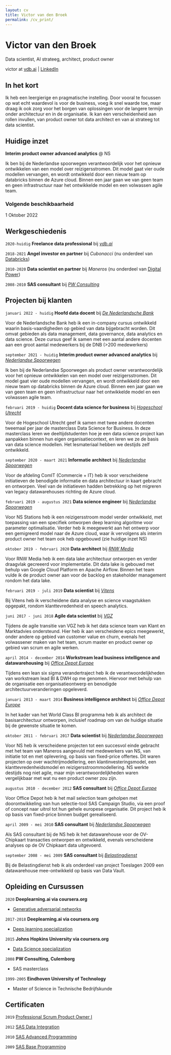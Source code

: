 ```yaml
---
layout: cv
title: Victor van den Broek
permalink: /cv_print/
---
```

# Victor van den Broek
Data scientist, AI strateeg, architect, product owner

<div id="webaddress">
victor at <a href="https://vdb.ai/">vdb.ai</a> | <a href="https://www.linkedin.com/in/victorvdb/">LinkedIn</a>
</div>

## In het kort

Ik heb een leergierige en pragmatische instelling. Door vooral te focussen op wat echt waardevol is voor de business, voeg ik snel waarde toe, maar draag ik ook zorg voor het borgen van oplossingen voor de langere termijn onder architectuur en in de organisatie. Ik kan een verscheidenheid aan rollen invullen, van product owner tot data architect en van ai strateeg tot data scientist.

## Huidige inzet

__Interim product owner advanced analytics__ @ NS

Ik ben bij de Nederlandse spoorwegen verantwoordelijk voor het opnieuw ontwikkelen van een model over reizigersstromen. Dit model gaat vier oude modellen vervangen, en wordt ontwikkeld door een nieuw team op databricks binnen de Azure cloud. Binnen een jaar gaan we van geen team en geen infrastructuur naar het ontwikkelde model en een volwassen agile team.

### Volgende beschikbaarheid

1 Oktober 2022

## Werkgeschiedenis
`2020-huidig`
__Freelance data professional__ bij [_vdb.ai_](https://vdb.ai)

`2018-2021`
__Angel investor en partner__ bij _Cubonacci_ (nu onderdeel van [Databricks](https://databricks.com/blog/2021/07/02/a-shared-vision-for-data-teams-why-cubonacci-joined-databricks.html))

`2010-2020`
__Data scientist en partner__ bij _Maneros_ (nu onderdeel van [Digital Power](https://digital-power.com/maneros))

`2008-2010`
__SAS consultant__ bij [_PW Consulting_](https://www.pwconsulting.nl)

## Projecten bij klanten

`januari 2022 - huidig`
__Hoofd data docent__ bij [_De Nederlandsche Bank_](https://www.dnb.nl/)

Voor de Nederlandsche Bank heb ik een in-company cursus ontwikkeld waarin basis-vaardigheden op gebied van data bijgebracht worden. Dit omvat gebieden als data management, data governance, data analytics en data science. Deze cursus geef ik samen met een aantal andere docenten aan een groot aantal medewerkers bij de DNB (>200 medewerkers)

`september 2021 - huidig`
__Interim product owner advanced analytics__ bij [_Nederlandse Spoorwegen_](https://www.ns.nl/)

Ik ben bij de Nederlandse Spoorwegen als product owner verantwoordelijk voor het opnieuw ontwikkelen van een model over reizigersstromen. Dit model gaat vier oude modellen vervangen, en wordt ontwikkeld door een nieuw team op databricks binnen de Azure cloud. Binnen een jaar gaan we van geen team en geen infrastructuur naar het ontwikkelde model en een volwassen agile team.

`februari 2019 - huidig`
__Docent data science for business__ bij [_Hogeschool Utrecht_](https://www.hu.nl)

Voor de Hogeschool Utrecht geef ik samen met twee andere docenten tweemaal per jaar de masterclass Data Science for Business. In deze masterclass leren we deeltijdstudenten hoe je een data science project kan aanpakken binnen hun eigen organisatiecontext, en leren we ze de basis van data science modellen. Het lesmateriaal hebben we destijds zelf ontwikkeld.

`september 2020 - maart 2021`
__Informatie architect__ bij [_Nederlandse Spoorwegen_](https://www.ns.nl)

Voor de afdeling ComIT (Commercie + IT) heb ik voor verscheidene initiatieven de benodigde informatie en data architectuur in kaart gebracht en ontworpen. Veel van de initiatieven hadden betrekking op het migreren van legacy datawarehouses richting de Azure cloud.

`februari 2019 - augustus 2021`
__Data science engineer__ bij [_Nederlandse Spoorwegen_](https://www.ns.nl)

Voor NS Stations heb ik een reizigersstroom model verder ontwikkeld, met toepassing van een specifiek ontworpen deep learning algoritme voor parameter optimalisatie. Verder heb ik meegewerkt aan het ontwerp voor een gemigreerd model naar de Azure cloud, waar ik vervolgens als interim product owner het team ook heb opgebouwd (zie huidige inzet NS)

`oktober 2019 - februari 2020`
__Data architect__ bij [_RNW Media_](https://www.rnw.org)

Voor RNW Media heb ik een data lake architectuur ontworpen en verder draagvlak gecreeerd voor implementatie. Dit data lake is gebouwd met behulp van Google Cloud Platform en Apache Airflow. Binnen het team vulde ik de product owner aan voor de backlog en stakeholder management rondom het data lake.

`februari 2019 - juli 2019`
__Data scientist__ bij [_Vitens_](https://www.vitens.nl)

Bij Vitens heb ik verscheidene data analyse en science vraagstukken opgepakt, rondom klanttevredenheid en speech analytics.

`juni 2017 - juni 2018`
__Agile data scientist__ bij [_VGZ_](https://www.vgz.nl/)

Tijdens de agile transitie van VGZ heb ik het data science team van Klant en Marktadvies ondersteund. Hier heb ik aan verscheidene epics meegewerkt, onder andere op gebied van customer value en churn, evenals het volwassener maken van het team, scrum master en product owner op gebied van scrum en agile werken.

`april 2014 - december 2014`
__Workstream lead business intelligence and datawarehousing__ bij [_Office Depot Europe_](https://www.officedepot.eu)

Tijdens een lean six sigma verandertraject heb ik de verantwoordelijkheden van workstream lead BI & DWH op me genomen. Hiervoor met behulp van de organisatie een organisatieontwerp en benodigde architectuurveranderingen opgeleverd.

`januari 2013 - maart 2014`
__Business intelligence architect__ bij [_Office Depot Europe_](https://www.officedepot.eu)

In het kader van het World Class BI programma heb ik als architect de basisarchitectuur ontworpen, inclusief roadmap om van de huidige situatie bij de gewenste situatie te komen.

`oktober 2011 - februari 2017`
__Data scientist__ bij [_Nederlandse Spoorwegen_](https://www.ns.nl)

Voor NS heb ik verscheidene projecten tot een succesvol einde gebracht met het team van Maneros aangevuld met medewerkers van NS, van initiatie tot en met oplevering, op basis van fixed-price offertes. Dit waren projecten op over wachtrijmodellering, een klantinvesteringsmodel, een klanttevredenheidsmodel en reizigersstroommodellering. NS werkte destijds nog niet agile, maar mijn verantwoordelijkheden waren vergelijkbaar met wat nu een product owner zou zijn.

`augustus 2010 - december 2012`
__SAS consultant__ bij [_Office Depot Europe_](https://www.officedepot.eu)

Voor Office Depot heb ik het mail selection team geholpen met doorontwikkeling van hun selectie-tool SAS Campaign Studio, via een proof of concept naar uitrol tot hun gehele europese organisatie. Dit project heb ik op basis van fixed-price binnen budget gerealiseerd.

`april 2009 - mei 2010`
__SAS consultant__ bij [_Nederlandse Spoorwegen_](https://www.ns.nl/)

Als SAS consultant bij de NS heb ik het datawarehouse voor de OV-Chipkaart transacties ontworpen en ontwikkeld, evenals verscheidene analyses op de OV Chipkaart data uitgevoerd.

`september 2008 - mei 2009`
__SAS consultant__ bij [_Belastingdienst_](https://www.belastingdienst.nl/)

Bij de Belastingdienst heb ik als onderdeel van project Toeslagen 2009 een datawarehouse mee-ontwikkeld op basis van Data Vault.

## Opleiding en Cursussen

`2020`
__Deeplearning.ai via coursera.org__
- [Generative adversarial networks](https://coursera.org/share/d1490e08649f1555629f246e82cae349)

`2017-2018`
__Deeplearning.ai via coursera.org__
- [Deep learning specialization](https://coursera.org/share/9632c7003388406a8c5efad9c727302a)

`2015`
__Johns Hopkins University via coursera.org__
- [Data Science specialization](https://coursera.org/share/785ee18a8f8355d65a8e50f434625206)

`2008`
__PW Consulting, Culemborg__
- SAS masterclass

`1999-2005`
__Eindhoven University of Technology__
- Master of Science in Technische Bedrijfskunde


## Certificaten

`2019`
[Professional Scrum Product Owner I](https://www.credly.com/badges/f30f95e1-5fed-49bb-8e06-74cf9e5ff5ca/public_url)

`2012`
[SAS Data Integration](https://www.credly.com/badges/43a617e5-ad93-4f1a-8531-e1e239f6ba66/public_url)

`2010`
[SAS Advanced Programming](https://www.credly.com/badges/1359fb4a-7962-40d6-81e7-a3e65a8b143a/public_url)

`2009`
[SAS Base Programming](https://www.credly.com/badges/36005d4f-630b-4a84-8945-e56cc4f172d9/public_url)
